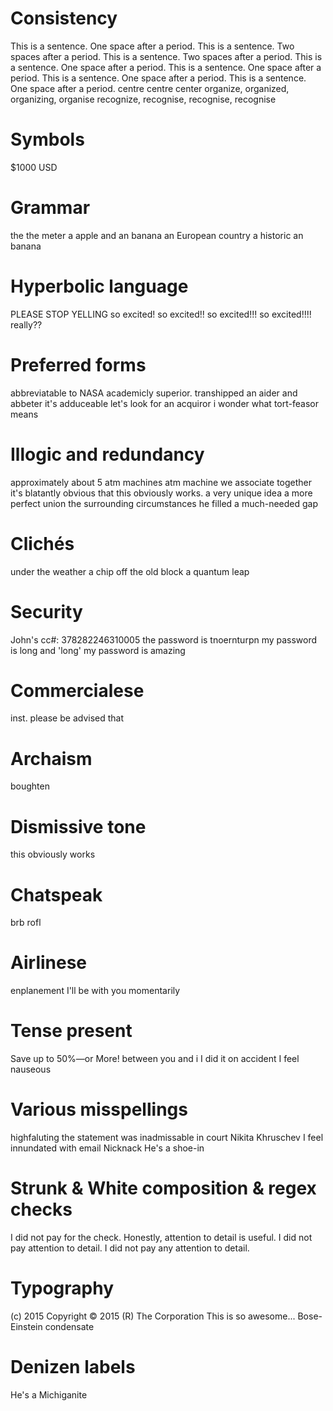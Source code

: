 # Consistency
This is a sentence. One space after a period.
This is a sentence.  Two spaces after a period.
This is a sentence.  Two spaces after a period.
This is a sentence. One space after a period.
This is a sentence. One space after a period.
This is a sentence. One space after a period.
This is a sentence. One space after a period.
centre centre center
organize, organized, organizing, organise
recognize, recognise, recognise, recognise

# Symbols
$1000 USD

# Grammar
the the meter
a apple and an banana
an European country
a historic
an banana

# Hyperbolic language
PLEASE STOP YELLING
so excited!
so excited!!
so excited!!!
so excited!!!!
really??

# Preferred forms
abbreviatable to NASA
academicly superior.
transhipped
an aider and abbeter
it's adduceable
let's look for an acquiror
i wonder what tort-feasor means

# Illogic and redundancy
approximately about 5 atm machines
atm machine
we associate together
it's blatantly obvious that this obviously works.
a very unique idea
a more perfect union
the surrounding circumstances
he filled a much-needed gap

# Clichés
under the weather
a chip off the old block
a quantum leap

# Security
John's cc#:
378282246310005
the password is tnoernturpn
my password is long and 'long'
my password is amazing

# Commercialese
inst.
please be advised that

# Archaism
boughten

# Dismissive tone
this obviously works

# Chatspeak
brb
rofl

# Airlinese
enplanement
I'll be with you momentarily

# Tense present
Save up to 50%—or More!
between you and i
I did it on accident
I feel nauseous

# Various misspellings
highfaluting
the statement was inadmissable in court
Nikita Khruschev
I feel innundated with email
Nicknack
He's a shoe-in

# Strunk & White composition & regex checks
I did not pay for the check. Honestly, attention to detail is useful.
I did not pay attention to detail.
I did not pay any attention to detail.

# Typography
(c) 2015
Copy­right © 2015
(R) The Corporation
This is so awesome...
Bose-Einstein condensate

# Denizen labels
He's a Michiganite
